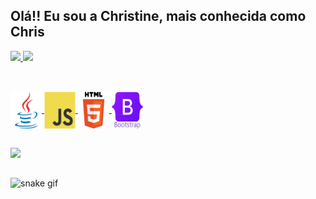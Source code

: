 ## Olá!! Eu sou a Christine, mais conhecida como Chris 

<div>
<a href="https://github.com/chris-kauffmann">
<img height="180cm" src="https://github-readme-stats.vercel.app/api?username=chris-kauffmann&show_icons=true&theme=dracula&include_all_commits=true&count_private=true"/>
<img height="180cm" src="https://github-readme-stats.vercel.app/api/top-langs/?username=chris-kauffmann&layout=compact&langs_count=16&theme=dracula"/>  
</div>
  
 ##
 
 <div style="display: inline_block"><br>
   <img align="center" alt=Chris-Java height="60" width="50" src="https://github.com/devicons/devicon/blob/master/icons/java/java-original.svg">
   <img align="center" alt=Chris-Js height="60" width="50" src="https://github.com/devicons/devicon/blob/master/icons/javascript/javascript-original.svg">
   <img align="center" alt=Chris-Html height="60" width="50" src="https://github.com/devicons/devicon/blob/master/icons/html5/html5-original-wordmark.svg">
   <img align="center" alt=Chris-Btsp height="60" width="50" src="https://github.com/devicons/devicon/blob/master/icons/bootstrap/bootstrap-original-wordmark.svg">
  </div>
  
  ##
  
  <div>
    <a href="https://www.linkedin.com/in/christine-outi-kauffmann-839366219/" target="_blank"><img src="https://img.shields.io/badge/LinkedIn-0077B5?style=for-the-badge&logo=linkedin&logoColor=white" target="_blank"></a>
    
  
  </div>
  
  ##
  
  ![snake gif](https://github.com/chris-kauffmann/chris-kauffmann/blob/output/github-contribution-grid-snake.gif)
  
  
  
